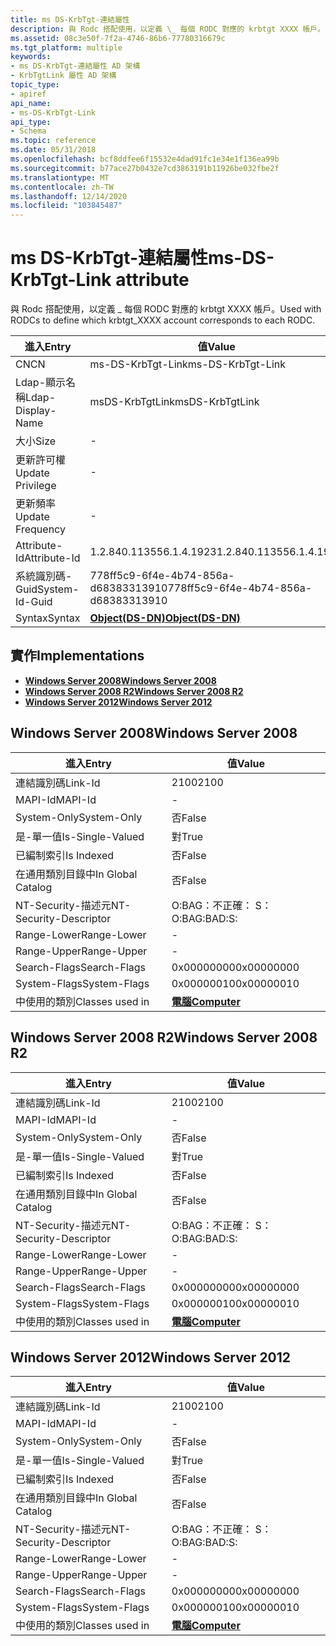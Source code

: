 ```yaml
---
title: ms DS-KrbTgt-連結屬性
description: 與 Rodc 搭配使用，以定義 \_ 每個 RODC 對應的 krbtgt XXXX 帳戶。
ms.assetid: 08c3e50f-7f2a-4746-86b6-77780316679c
ms.tgt_platform: multiple
keywords:
- ms DS-KrbTgt-連結屬性 AD 架構
- KrbTgtLink 屬性 AD 架構
topic_type:
- apiref
api_name:
- ms-DS-KrbTgt-Link
api_type:
- Schema
ms.topic: reference
ms.date: 05/31/2018
ms.openlocfilehash: bcf8ddfee6f15532e4dad91fc1e34e1f136ea99b
ms.sourcegitcommit: b77ace27b0432e7cd3863191b11926be032fbe2f
ms.translationtype: MT
ms.contentlocale: zh-TW
ms.lasthandoff: 12/14/2020
ms.locfileid: "103845487"
---
```

# <a name="ms-ds-krbtgt-link-attribute"></a><span data-ttu-id="75b7e-105">ms DS-KrbTgt-連結屬性</span><span class="sxs-lookup"><span data-stu-id="75b7e-105">ms-DS-KrbTgt-Link attribute</span></span>

<span data-ttu-id="75b7e-106">與 Rodc 搭配使用，以定義 \_ 每個 RODC 對應的 krbtgt XXXX 帳戶。</span><span class="sxs-lookup"><span data-stu-id="75b7e-106">Used with RODCs to define which krbtgt\_XXXX account corresponds to each RODC.</span></span>



| <span data-ttu-id="75b7e-107">進入</span><span class="sxs-lookup"><span data-stu-id="75b7e-107">Entry</span></span> | <span data-ttu-id="75b7e-108">值</span><span class="sxs-lookup"><span data-stu-id="75b7e-108">Value</span></span> |
|-------------------|-----------------------------------------|
| <span data-ttu-id="75b7e-109">CN</span><span class="sxs-lookup"><span data-stu-id="75b7e-109">CN</span></span>                | <span data-ttu-id="75b7e-110">ms-DS-KrbTgt-Link</span><span class="sxs-lookup"><span data-stu-id="75b7e-110">ms-DS-KrbTgt-Link</span></span>                       |
| <span data-ttu-id="75b7e-111">Ldap-顯示名稱</span><span class="sxs-lookup"><span data-stu-id="75b7e-111">Ldap-Display-Name</span></span> | <span data-ttu-id="75b7e-112">msDS-KrbTgtLink</span><span class="sxs-lookup"><span data-stu-id="75b7e-112">msDS-KrbTgtLink</span></span>                         |
| <span data-ttu-id="75b7e-113">大小</span><span class="sxs-lookup"><span data-stu-id="75b7e-113">Size</span></span>              | \-                                      |
| <span data-ttu-id="75b7e-114">更新許可權</span><span class="sxs-lookup"><span data-stu-id="75b7e-114">Update Privilege</span></span>  | \-                                      |
| <span data-ttu-id="75b7e-115">更新頻率</span><span class="sxs-lookup"><span data-stu-id="75b7e-115">Update Frequency</span></span>  | \-                                      |
| <span data-ttu-id="75b7e-116">Attribute-Id</span><span class="sxs-lookup"><span data-stu-id="75b7e-116">Attribute-Id</span></span>      | <span data-ttu-id="75b7e-117">1.2.840.113556.1.4.1923</span><span class="sxs-lookup"><span data-stu-id="75b7e-117">1.2.840.113556.1.4.1923</span></span>                 |
| <span data-ttu-id="75b7e-118">系統識別碼-Guid</span><span class="sxs-lookup"><span data-stu-id="75b7e-118">System-Id-Guid</span></span>    | <span data-ttu-id="75b7e-119">778ff5c9-6f4e-4b74-856a-d68383313910</span><span class="sxs-lookup"><span data-stu-id="75b7e-119">778ff5c9-6f4e-4b74-856a-d68383313910</span></span>    |
| <span data-ttu-id="75b7e-120">Syntax</span><span class="sxs-lookup"><span data-stu-id="75b7e-120">Syntax</span></span>            | [<span data-ttu-id="75b7e-121">**Object(DS-DN)**</span><span class="sxs-lookup"><span data-stu-id="75b7e-121">**Object(DS-DN)**</span></span>](s-object-ds-dn.md) |



## <a name="implementations"></a><span data-ttu-id="75b7e-122">實作</span><span class="sxs-lookup"><span data-stu-id="75b7e-122">Implementations</span></span>

-   [<span data-ttu-id="75b7e-123">**Windows Server 2008**</span><span class="sxs-lookup"><span data-stu-id="75b7e-123">**Windows Server 2008**</span></span>](#windows-server-2008)
-   [<span data-ttu-id="75b7e-124">**Windows Server 2008 R2**</span><span class="sxs-lookup"><span data-stu-id="75b7e-124">**Windows Server 2008 R2**</span></span>](#windows-server-2008-r2)
-   [<span data-ttu-id="75b7e-125">**Windows Server 2012**</span><span class="sxs-lookup"><span data-stu-id="75b7e-125">**Windows Server 2012**</span></span>](#windows-server-2012)

## <a name="windows-server-2008"></a><span data-ttu-id="75b7e-126">Windows Server 2008</span><span class="sxs-lookup"><span data-stu-id="75b7e-126">Windows Server 2008</span></span>



| <span data-ttu-id="75b7e-127">進入</span><span class="sxs-lookup"><span data-stu-id="75b7e-127">Entry</span></span> | <span data-ttu-id="75b7e-128">值</span><span class="sxs-lookup"><span data-stu-id="75b7e-128">Value</span></span> |
|------------------------|-------------------------------------------|
| <span data-ttu-id="75b7e-129">連結識別碼</span><span class="sxs-lookup"><span data-stu-id="75b7e-129">Link-Id</span></span>                | <span data-ttu-id="75b7e-130">2100</span><span class="sxs-lookup"><span data-stu-id="75b7e-130">2100</span></span>                                      |
| <span data-ttu-id="75b7e-131">MAPI-Id</span><span class="sxs-lookup"><span data-stu-id="75b7e-131">MAPI-Id</span></span>                | \-                                        |
| <span data-ttu-id="75b7e-132">System-Only</span><span class="sxs-lookup"><span data-stu-id="75b7e-132">System-Only</span></span>            | <span data-ttu-id="75b7e-133">否</span><span class="sxs-lookup"><span data-stu-id="75b7e-133">False</span></span>                                     |
| <span data-ttu-id="75b7e-134">是-單一值</span><span class="sxs-lookup"><span data-stu-id="75b7e-134">Is-Single-Valued</span></span>       | <span data-ttu-id="75b7e-135">對</span><span class="sxs-lookup"><span data-stu-id="75b7e-135">True</span></span>                                      |
| <span data-ttu-id="75b7e-136">已編制索引</span><span class="sxs-lookup"><span data-stu-id="75b7e-136">Is Indexed</span></span>             | <span data-ttu-id="75b7e-137">否</span><span class="sxs-lookup"><span data-stu-id="75b7e-137">False</span></span>                                     |
| <span data-ttu-id="75b7e-138">在通用類別目錄中</span><span class="sxs-lookup"><span data-stu-id="75b7e-138">In Global Catalog</span></span>      | <span data-ttu-id="75b7e-139">否</span><span class="sxs-lookup"><span data-stu-id="75b7e-139">False</span></span>                                     |
| <span data-ttu-id="75b7e-140">NT-Security-描述元</span><span class="sxs-lookup"><span data-stu-id="75b7e-140">NT-Security-Descriptor</span></span> | <span data-ttu-id="75b7e-141">O:BAG：不正確： S：</span><span class="sxs-lookup"><span data-stu-id="75b7e-141">O:BAG:BAD:S:</span></span>                              |
| <span data-ttu-id="75b7e-142">Range-Lower</span><span class="sxs-lookup"><span data-stu-id="75b7e-142">Range-Lower</span></span>            | \-                                        |
| <span data-ttu-id="75b7e-143">Range-Upper</span><span class="sxs-lookup"><span data-stu-id="75b7e-143">Range-Upper</span></span>            | \-                                        |
| <span data-ttu-id="75b7e-144">Search-Flags</span><span class="sxs-lookup"><span data-stu-id="75b7e-144">Search-Flags</span></span>           | <span data-ttu-id="75b7e-145">0x00000000</span><span class="sxs-lookup"><span data-stu-id="75b7e-145">0x00000000</span></span>                                |
| <span data-ttu-id="75b7e-146">System-Flags</span><span class="sxs-lookup"><span data-stu-id="75b7e-146">System-Flags</span></span>           | <span data-ttu-id="75b7e-147">0x00000010</span><span class="sxs-lookup"><span data-stu-id="75b7e-147">0x00000010</span></span>                                |
| <span data-ttu-id="75b7e-148">中使用的類別</span><span class="sxs-lookup"><span data-stu-id="75b7e-148">Classes used in</span></span>        | [<span data-ttu-id="75b7e-149">**電腦**</span><span class="sxs-lookup"><span data-stu-id="75b7e-149">**Computer**</span></span>](c-computer.md)<br/> |



## <a name="windows-server-2008-r2"></a><span data-ttu-id="75b7e-150">Windows Server 2008 R2</span><span class="sxs-lookup"><span data-stu-id="75b7e-150">Windows Server 2008 R2</span></span>



| <span data-ttu-id="75b7e-151">進入</span><span class="sxs-lookup"><span data-stu-id="75b7e-151">Entry</span></span> | <span data-ttu-id="75b7e-152">值</span><span class="sxs-lookup"><span data-stu-id="75b7e-152">Value</span></span> |
|------------------------|-------------------------------------------|
| <span data-ttu-id="75b7e-153">連結識別碼</span><span class="sxs-lookup"><span data-stu-id="75b7e-153">Link-Id</span></span>                | <span data-ttu-id="75b7e-154">2100</span><span class="sxs-lookup"><span data-stu-id="75b7e-154">2100</span></span>                                      |
| <span data-ttu-id="75b7e-155">MAPI-Id</span><span class="sxs-lookup"><span data-stu-id="75b7e-155">MAPI-Id</span></span>                | \-                                        |
| <span data-ttu-id="75b7e-156">System-Only</span><span class="sxs-lookup"><span data-stu-id="75b7e-156">System-Only</span></span>            | <span data-ttu-id="75b7e-157">否</span><span class="sxs-lookup"><span data-stu-id="75b7e-157">False</span></span>                                     |
| <span data-ttu-id="75b7e-158">是-單一值</span><span class="sxs-lookup"><span data-stu-id="75b7e-158">Is-Single-Valued</span></span>       | <span data-ttu-id="75b7e-159">對</span><span class="sxs-lookup"><span data-stu-id="75b7e-159">True</span></span>                                      |
| <span data-ttu-id="75b7e-160">已編制索引</span><span class="sxs-lookup"><span data-stu-id="75b7e-160">Is Indexed</span></span>             | <span data-ttu-id="75b7e-161">否</span><span class="sxs-lookup"><span data-stu-id="75b7e-161">False</span></span>                                     |
| <span data-ttu-id="75b7e-162">在通用類別目錄中</span><span class="sxs-lookup"><span data-stu-id="75b7e-162">In Global Catalog</span></span>      | <span data-ttu-id="75b7e-163">否</span><span class="sxs-lookup"><span data-stu-id="75b7e-163">False</span></span>                                     |
| <span data-ttu-id="75b7e-164">NT-Security-描述元</span><span class="sxs-lookup"><span data-stu-id="75b7e-164">NT-Security-Descriptor</span></span> | <span data-ttu-id="75b7e-165">O:BAG：不正確： S：</span><span class="sxs-lookup"><span data-stu-id="75b7e-165">O:BAG:BAD:S:</span></span>                              |
| <span data-ttu-id="75b7e-166">Range-Lower</span><span class="sxs-lookup"><span data-stu-id="75b7e-166">Range-Lower</span></span>            | \-                                        |
| <span data-ttu-id="75b7e-167">Range-Upper</span><span class="sxs-lookup"><span data-stu-id="75b7e-167">Range-Upper</span></span>            | \-                                        |
| <span data-ttu-id="75b7e-168">Search-Flags</span><span class="sxs-lookup"><span data-stu-id="75b7e-168">Search-Flags</span></span>           | <span data-ttu-id="75b7e-169">0x00000000</span><span class="sxs-lookup"><span data-stu-id="75b7e-169">0x00000000</span></span>                                |
| <span data-ttu-id="75b7e-170">System-Flags</span><span class="sxs-lookup"><span data-stu-id="75b7e-170">System-Flags</span></span>           | <span data-ttu-id="75b7e-171">0x00000010</span><span class="sxs-lookup"><span data-stu-id="75b7e-171">0x00000010</span></span>                                |
| <span data-ttu-id="75b7e-172">中使用的類別</span><span class="sxs-lookup"><span data-stu-id="75b7e-172">Classes used in</span></span>        | [<span data-ttu-id="75b7e-173">**電腦**</span><span class="sxs-lookup"><span data-stu-id="75b7e-173">**Computer**</span></span>](c-computer.md)<br/> |



## <a name="windows-server-2012"></a><span data-ttu-id="75b7e-174">Windows Server 2012</span><span class="sxs-lookup"><span data-stu-id="75b7e-174">Windows Server 2012</span></span>



| <span data-ttu-id="75b7e-175">進入</span><span class="sxs-lookup"><span data-stu-id="75b7e-175">Entry</span></span> | <span data-ttu-id="75b7e-176">值</span><span class="sxs-lookup"><span data-stu-id="75b7e-176">Value</span></span> |
|------------------------|-------------------------------------------|
| <span data-ttu-id="75b7e-177">連結識別碼</span><span class="sxs-lookup"><span data-stu-id="75b7e-177">Link-Id</span></span>                | <span data-ttu-id="75b7e-178">2100</span><span class="sxs-lookup"><span data-stu-id="75b7e-178">2100</span></span>                                      |
| <span data-ttu-id="75b7e-179">MAPI-Id</span><span class="sxs-lookup"><span data-stu-id="75b7e-179">MAPI-Id</span></span>                | \-                                        |
| <span data-ttu-id="75b7e-180">System-Only</span><span class="sxs-lookup"><span data-stu-id="75b7e-180">System-Only</span></span>            | <span data-ttu-id="75b7e-181">否</span><span class="sxs-lookup"><span data-stu-id="75b7e-181">False</span></span>                                     |
| <span data-ttu-id="75b7e-182">是-單一值</span><span class="sxs-lookup"><span data-stu-id="75b7e-182">Is-Single-Valued</span></span>       | <span data-ttu-id="75b7e-183">對</span><span class="sxs-lookup"><span data-stu-id="75b7e-183">True</span></span>                                      |
| <span data-ttu-id="75b7e-184">已編制索引</span><span class="sxs-lookup"><span data-stu-id="75b7e-184">Is Indexed</span></span>             | <span data-ttu-id="75b7e-185">否</span><span class="sxs-lookup"><span data-stu-id="75b7e-185">False</span></span>                                     |
| <span data-ttu-id="75b7e-186">在通用類別目錄中</span><span class="sxs-lookup"><span data-stu-id="75b7e-186">In Global Catalog</span></span>      | <span data-ttu-id="75b7e-187">否</span><span class="sxs-lookup"><span data-stu-id="75b7e-187">False</span></span>                                     |
| <span data-ttu-id="75b7e-188">NT-Security-描述元</span><span class="sxs-lookup"><span data-stu-id="75b7e-188">NT-Security-Descriptor</span></span> | <span data-ttu-id="75b7e-189">O:BAG：不正確： S：</span><span class="sxs-lookup"><span data-stu-id="75b7e-189">O:BAG:BAD:S:</span></span>                              |
| <span data-ttu-id="75b7e-190">Range-Lower</span><span class="sxs-lookup"><span data-stu-id="75b7e-190">Range-Lower</span></span>            | \-                                        |
| <span data-ttu-id="75b7e-191">Range-Upper</span><span class="sxs-lookup"><span data-stu-id="75b7e-191">Range-Upper</span></span>            | \-                                        |
| <span data-ttu-id="75b7e-192">Search-Flags</span><span class="sxs-lookup"><span data-stu-id="75b7e-192">Search-Flags</span></span>           | <span data-ttu-id="75b7e-193">0x00000000</span><span class="sxs-lookup"><span data-stu-id="75b7e-193">0x00000000</span></span>                                |
| <span data-ttu-id="75b7e-194">System-Flags</span><span class="sxs-lookup"><span data-stu-id="75b7e-194">System-Flags</span></span>           | <span data-ttu-id="75b7e-195">0x00000010</span><span class="sxs-lookup"><span data-stu-id="75b7e-195">0x00000010</span></span>                                |
| <span data-ttu-id="75b7e-196">中使用的類別</span><span class="sxs-lookup"><span data-stu-id="75b7e-196">Classes used in</span></span>        | [<span data-ttu-id="75b7e-197">**電腦**</span><span class="sxs-lookup"><span data-stu-id="75b7e-197">**Computer**</span></span>](c-computer.md)<br/> |



 

 





